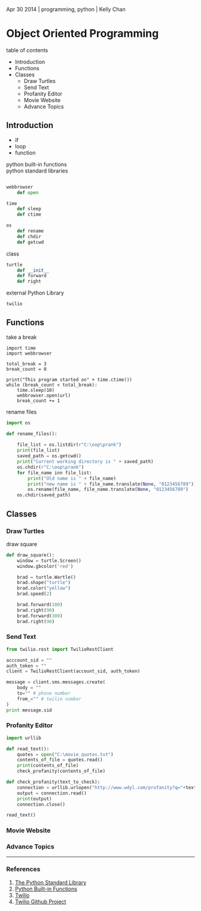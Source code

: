 Apr 30 2014 | programming, python | Kelly Chan
# Object Oriented Programming

table of contents
- Introduction
- Functions
- Classes
    - Draw Turtles
    - Send Text
    - Profanity Editor
    - Movie Website
    - Advance Topics

## Introduction

- if
- loop
- function

python built-in functions  
python standard libraries
```python

webbrowser
    def open

time
    def sleep
    def ctime

os
    def rename
    def chdir
    def getcwd
```
class
```python
turtle
    def __init__
    def forward
    def right
```
external Python Library
```python
twilio
```

## Functions

take a break
```
import time
import webbrowser

total_break = 3
break_count = 0

print("This program started on" + time.ctime())
while (break_count < total_break):
    time.sleep(10)
    webbrowser.open(url)
    break_count += 1
```

rename files
```python
import os

def rename_files():
    
    file_list = os.listdir(r"C:\oop\prank")
    print(file_list)
    saved_path = os.getcwd()
    print("Current working directory is " + saved_path)
    os.chdir(r"C:\oop\prank")
    for file_name inn file_list:
        print("Old name is " + file_name)
        print("new name is " + file_name.translate(None, "0123456789"))
        os.rename(file_name, file_name.translate(None, "0123456789")
    os.chdir(saved_path)
```

## Classes

### Draw Turtles

draw square
```python
def draw_square():
    window = turtle.Screen()
    window.gbcolor('red')

    brad = turtle.Wartle()
    brad.shape("turtle")
    brad.color("yellow")
    brad.speed(2)

    brad.forward(100)
    brad.right(90)
    brad.forward(300)
    brad.right(90)
```

### Send Text
```python
from twilio.rest import TwilioRestClient

acccount_sid = ""
auth_token = ""
client = TwilioRestClient(account_sid, auth_token)

message = client.sms.messages.create(
    body = ""
    to="" # phone number
    from_="" # twilio number
)
print message.sid
```

### Profanity Editor

```python
import urllib

def read_text():
    quotes = open("C:\movie_quotes.txt")
    contents_of_file = quotes.read()
    print(contents_of_file)
    check_profanity(contents_of_file)

def check_profanity(text_to_check):
    connection = urllib.urlopen("http://www.wdyl.com/profanity?q="+text_to_check)
    output = connection.read()
    print(output)
    connection.close()

read_text()
```

### Movie Website
### Advance Topics

---
### References
1. [The Python Standard Library](https://docs.python.org/2.7/library/)
2. [Python Built-in Functions](https://docs.python.org/2/library/functions.html)
3. [Twilio](http://www.twilio.com/)
4. [Twilio Github Project](https://github.com/twilio/twilio-python)
